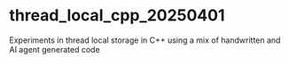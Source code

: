 # thread_local_cpp_20250401
Experiments in thread local storage in C++ using a mix of handwritten and AI agent generated code

